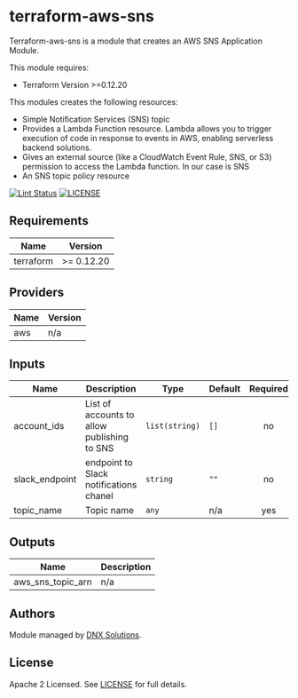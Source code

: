 # terraform-aws-sns

Terraform-aws-sns is a module that creates an AWS SNS Application Module.

This module requires:
 - Terraform Version >=0.12.20

This modules creates the following resources:
 
 - Simple Notification Services (SNS) topic
 - Provides a Lambda Function resource. Lambda allows you to trigger execution of code in response to events in AWS, enabling serverless backend solutions. 
 - Gives an external source (like a CloudWatch Event Rule, SNS, or S3) permission to access the Lambda function. In our case is SNS
 - An SNS topic policy resource

[![Lint Status](https://github.com/DNXLabs/terraform-aws-sns/workflows/Lint/badge.svg)](https://github.com/DNXLabs/terraform-aws-sns/actions)
[![LICENSE](https://img.shields.io/github/license/DNXLabs/terraform-aws-sns)](https://github.com/DNXLabs/terraform-aws-sns/blob/master/LICENSE)




<!--- BEGIN_TF_DOCS --->

## Requirements

| Name | Version |
|------|---------|
| terraform | >= 0.12.20 |

## Providers

| Name | Version |
|------|---------|
| aws | n/a |

## Inputs

| Name | Description | Type | Default | Required |
|------|-------------|------|---------|:--------:|
| account\_ids | List of accounts to allow publishing to SNS | `list(string)` | `[]` | no |
| slack\_endpoint | endpoint to Slack notifications chanel | `string` | `""` | no |
| topic\_name | Topic name | `any` | n/a | yes |

## Outputs

| Name | Description |
|------|-------------|
| aws\_sns\_topic\_arn | n/a |

<!--- END_TF_DOCS --->

## Authors

Module managed by [DNX Solutions](https://github.com/DNXLabs).

## License

Apache 2 Licensed. See [LICENSE](https://github.com/DNXLabs/terraform-aws-sns/blob/master/LICENSE) for full details.
